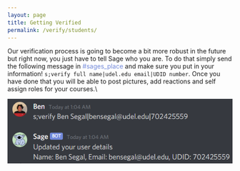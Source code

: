 ```yaml
---
layout: page
title: Getting Verified
permalink: /verify/students/
---
```


Our verification process is going to become a bit more robust in the future but right now, you just have
to tell Sage who you are. To do that simply send the following message in <span style="color:#738adb;">
#sages_place</span> and make sure you put in your information! `s;verify full name|udel.edu email|UDID number`.
Once you have done that you will be able to post pictures, add reactions and self assign roles for your courses.\

![Verify](/verify/verify.png "Get Verified")